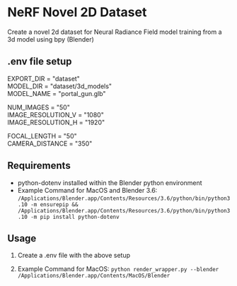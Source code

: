 #  NeRF Novel 2D Dataset
 Create a novel 2d dataset for Neural Radiance Field model training from a 3d model using bpy (Blender)

## .env file setup
EXPORT_DIR = "dataset"  
MODEL_DIR = "dataset/3d_models"  
MODEL_NAME = "portal_gun.glb"  

NUM_IMAGES = "50"  
IMAGE_RESOLUTION_V = "1080"  
IMAGE_RESOLUTION_H = "1920"  

FOCAL_LENGTH = "50"  
CAMERA_DISTANCE = "350"  

## Requirements
- python-dotenv installed within the Blender python environment
- Example Command for MacOS and Blender 3.6: `/Applications/Blender.app/Contents/Resources/3.6/python/bin/python3.10 -m ensurepip && /Applications/Blender.app/Contents/Resources/3.6/python/bin/python3.10 -m pip install python-dotenv`

## Usage

1. Create a .env file with the above setup

2. Example Command for MacOS: `python render_wrapper.py --blender /Applications/Blender.app/Contents/MacOS/Blender`
